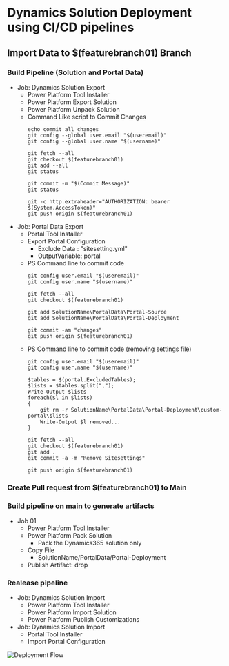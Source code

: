 # Dynamics Solution Deployment using CI/CD pipelines

## Import Data to $(featurebranch01) Branch
### Build Pipeline (Solution and Portal Data)

- Job: Dynamics Solution Export
    - Power Platform Tool Installer 
    - Power Platform Export Solution 
    - Power Platform Unpack Solution 
    - Command Like script to Commit Changes
        ```
        echo commit all changes
        git config --global user.email "$(useremail)"
        git config --global user.name "$(username)"

        git fetch --all
        git checkout $(featurebranch01)
        git add --all
        git status

        git commit -m "$(Commit Message)"
        git status

        git -c http.extraheader="AUTHORIZATION: bearer $(System.AccessToken)"
        git push origin $(featurebranch01)
        ```
- Job: Portal Data Export
    - Portal Tool Installer 
    - Export Portal Configuration 
        - Exclude Data : "sitesetting.yml"
        - OutputVariable: portal
    - PS Command line to commit code
        ```
        git config user.email "$(useremail)"
        git config user.name "$(username)"

        git fetch --all
        git checkout $(featurebranch01)

        git add SolutionName\PortalData\Portal-Source
        git add SolutionName\PortalData\Portal-Deployment

        git commit -am "changes"
        git push origin $(featurebranch01)
        ```
    - PS Command line to commit code (removing settings file)
        ```
        git config user.email "$(useremail)"
        git config user.name "$(username)"

        $tables = $(portal.ExcludedTables);
        $lists = $tables.split(",");
        Write-Output $lists
        foreach($l in $lists)
        {
            git rm -r SolutionName\PortalData\Portal-Deployment\custom-portal\$lists
            Write-Output $l removed...
        }

        git fetch --all
        git checkout $(featurebranch01)
        git add .
        git commit -a -m "Remove Sitesettings"

        git push origin $(featurebranch01)
        ```

### Create Pull request from $(featurebranch01) to Main

### Build pipeline on main to generate artifacts
- Job 01
    - Power Platform Tool Installer 
    - Power Platform Pack Solution 
        - Pack the Dynamics365 solution only
    - Copy File
        - SolutionName/PortalData/Portal-Deployment
    - Publish Artifact: drop

### Realease pipeline
- Job: Dynamics Solution Import
    - Power Platform Tool Installer 
    - Power Platform Import Solution 
    - Power Platform Publish Customizations 
- Job: Dynamics Solution Import
    - Portal Tool Installer 
    - Import Portal Configuration 

![Deployment Flow](../DynamicsDeploymentFlow.png)